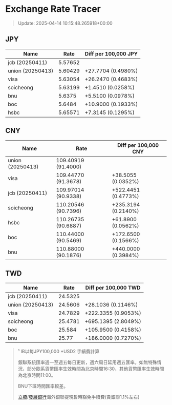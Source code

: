# Exchange Rate Tracer

> Update: 2025-04-14 10:15:48.265918+00:00

## JPY

| Name             |    Rate | Diff per 100,000 JPY   |
|------------------|---------|------------------------|
| jcb (20250411)   | 5.57652 |                        |
| union (20250413) | 5.60429 | +27.7704 (0.4980%)     |
| visa             | 5.63054 | +26.2470 (0.4683%)     |
| soicheong        | 5.63199 | +1.4510 (0.0258%)      |
| bnu              | 5.6375  | +5.5100 (0.0978%)      |
| boc              | 5.6484  | +10.9000 (0.1933%)     |
| hsbc             | 5.65571 | +7.3145 (0.1295%)      |

## CNY

| Name             | Rate                | Diff per 100,000 CNY   |
|------------------|---------------------|------------------------|
| union (20250413) | 109.40919	(91.4000) |                        |
| visa             | 109.44770	(91.3678) | +38.5055 (0.0352%)     |
| jcb (20250411)   | 109.97014	(90.9338) | +522.4451 (0.4773%)    |
| soicheong        | 110.20546	(90.7396) | +235.3194 (0.2140%)    |
| hsbc             | 110.26735	(90.6887) | +61.8900 (0.0562%)     |
| boc              | 110.44000	(90.5469) | +172.6500 (0.1566%)    |
| bnu              | 110.88000	(90.1876) | +440.0000 (0.3984%)    |

## TWD

| Name             |    Rate | Diff per 100,000 TWD   |
|------------------|---------|------------------------|
| jcb (20250411)   | 24.5325 |                        |
| union (20250413) | 24.5606 | +28.1036 (0.1146%)     |
| visa             | 24.7829 | +222.3355 (0.9053%)    |
| soicheong        | 25.4781 | +695.1395 (2.8049%)    |
| boc              | 25.584  | +105.9500 (0.4158%)    |
| bnu              | 25.77   | +186.0000 (0.7270%)    |


> ¹ IB以每JPY100,000 +USD2 手續費計算
>
> 銀聯系統匯率週一至週五每日更新，週六周日延用週五匯率。如無特殊情況，部分歐系貨幣匯率生效時間為北京時間16:30，其他貨幣匯率生效時間為北京時間11:00。
>
> BNU下班時間匯率較差。
>
> [立橋](https://www.wlbank.com.mo/uploads/ueditor/file/20181211/1544536513900230.pdf)/[發展銀行](https://www.mdb.com.mo/Service_Charges_20230728.pdf)海外銀聯提現暫時豁免手續費(貴銀聯1.1%左右)

